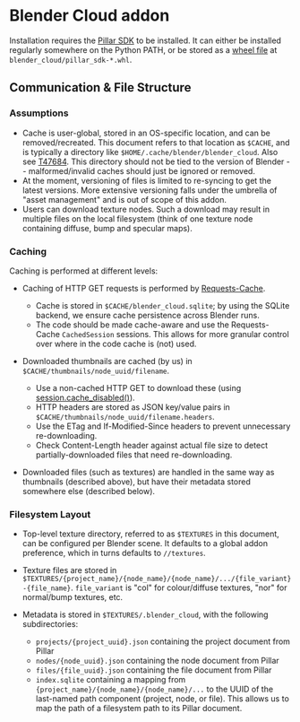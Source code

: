 Blender Cloud addon
===================

Installation requires the [Pillar SDK](https://github.com/armadillica/pillar-python-sdk)
to be installed. It can either be installed regularly somewhere on
the Python PATH, or be stored as a [wheel file](http://pythonwheels.com/)
at `blender_cloud/pillar_sdk-*.whl`.

Communication & File Structure
------------------------------

### Assumptions

* Cache is user-global, stored in an OS-specific location, and can be removed/recreated. This
  document refers to that location as `$CACHE`, and is typically a directory like
  `$HOME/.cache/blender/blender_cloud`. Also see
   [T47684](https://developer.blender.org/T47684). This directory should not be tied to the
   version of Blender -- malformed/invalid caches should just be ignored or removed.
* At the moment, versioning of files is limited to re-syncing to get the latest versions. More
  extensive versioning falls under the umbrella of "asset management" and is out of scope of
  this addon.
* Users can download texture nodes. Such a download may result in multiple files on the local
  filesystem (think of one texture node containing diffuse, bump and specular maps).

### Caching

Caching is performed at different levels:

* Caching of HTTP GET requests is performed by [Requests-Cache](https://readthedocs.org/projects/requests-cache/).
  
    * Cache is stored in `$CACHE/blender_cloud.sqlite`; by using the SQLite backend,
      we ensure cache persistence across Blender runs.
    * The code should be made cache-aware and use the Requests-Cache `CachedSession` sessions.
      This allows for more granular control over where in the code cache is (not) used.

* Downloaded thumbnails are cached (by us) in `$CACHE/thumbnails/node_uuid/filename`.

    * Use a non-cached HTTP GET to download these (using [session.cache_disabled()](http://requests-cache.readthedocs.org/en/stable/api.html#requests_cache.core.CachedSession.cache_disabled)).
    * HTTP headers are stored as JSON key/value pairs in `$CACHE/thumbnails/node_uuid/filename.headers`.
    * Use the ETag and If-Modified-Since headers to prevent unnecessary re-downloading.
    * Check Content-Length header against actual file size to detect partially-downloaded files that need re-downloading.
    
* Downloaded files (such as textures) are handled in the same way as thumbnails (described above),
  but have their metadata stored somewhere else (described below).

### Filesystem Layout

* Top-level texture directory, referred to as `$TEXTURES` in this document, can be configured per
  Blender scene. It  defaults to a global addon preference, which in turns defaults to `//textures`.
* Texture files are stored in `$TEXTURES/{project_name}/{node_name}/{node_name}/.../{file_variant}-{file_name}`.
  `file_variant` is "col" for colour/diffuse textures, "nor" for normal/bump textures, etc.
* Metadata is stored in `$TEXTURES/.blender_cloud`, with the following subdirectories:

    * `projects/{project_uuid}.json` containing the project document from Pillar
    * `nodes/{node_uuid}.json` containing the node document from Pillar
    * `files/{file_uuid}.json` containing the file document from Pillar
    * `index.sqlite` containing a mapping from `{project_name}/{node_name}/{node_name}/...`
      to the UUID of the last-named path component (project, node, or file). This allows us
      to map the path of a filesystem path to its Pillar document.

